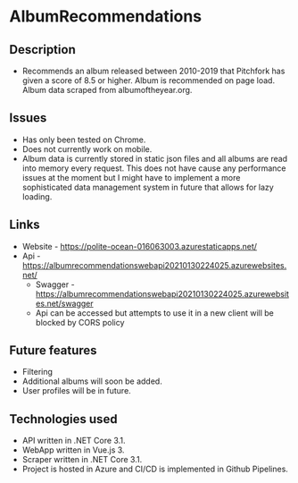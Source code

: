 # AlbumRecommendations
## Description
* Recommends an album released between 2010-2019 that Pitchfork has given a score of 8.5 or higher. Album is recommended on page load. Album data scraped from albumoftheyear.org. 

## Issues
* Has only been tested on Chrome. 
* Does not currently work on mobile.
* Album data is currently stored in static json files and all albums are read into memory every request. This does not have cause any performance issues at the moment but I might have to implement a more sophisticated data management system in future that allows for lazy loading. 

## Links 
* Website - https://polite-ocean-016063003.azurestaticapps.net/
* Api - https://albumrecommendationswebapi20210130224025.azurewebsites.net/
  * Swagger - https://albumrecommendationswebapi20210130224025.azurewebsites.net/swagger
  * Api can be accessed but attempts to use it in a new client will be blocked by CORS policy  

## Future features
* Filtering 
* Additional albums will soon be added. 
* User profiles will be in future. 

## Technologies used
* API written in .NET Core 3.1.
* WebApp written in Vue.js 3.
* Scraper written in .NET Core 3.1.
* Project is hosted in Azure and CI/CD is implemented in Github Pipelines.

